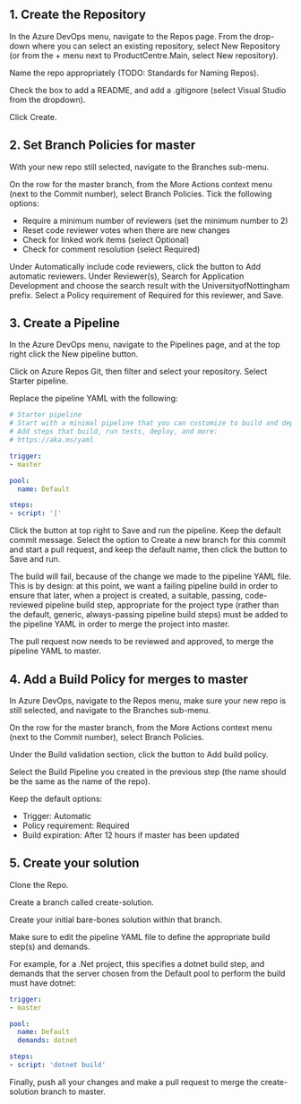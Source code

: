 ## 1. Create the Repository

In the Azure DevOps menu, navigate to the Repos page. From the drop-down where you can select an existing repository, select New Repository (or from the + menu next to ProductCentre.Main, select New repository).

Name the repo appropriately (TODO: Standards for Naming Repos).

Check the box to add a README, and add a .gitignore (select Visual Studio from the dropdown).

Click Create.


## 2. Set Branch Policies for master

With your new repo still selected, navigate to the Branches sub-menu.

On the row for the master branch, from the More Actions context menu (next to the Commit number), select Branch Policies. Tick the following options:

* Require a minimum number of reviewers (set the minimum number to 2)
* Reset code reviewer votes when there are new changes
* Check for linked work items (select Optional)
* Check for comment resolution (select Required)

Under Automatically include code reviewers, click the button to Add automatic reviewers. Under Reviewer(s), Search for Application Development and choose the search result with the UniversityofNottingham prefix. Select a Policy requirement of Required for this reviewer, and Save.


## 3. Create a Pipeline

In the Azure DevOps menu, navigate to the Pipelines page, and at the top right click the New pipeline button.

Click on Azure Repos Git, then filter and select your repository. Select Starter pipeline.

Replace the pipeline YAML with the following:

```yml
# Starter pipeline
# Start with a minimal pipeline that you can customize to build and deploy your code.
# Add steps that build, run tests, deploy, and more:
# https://aka.ms/yaml

trigger:
- master

pool:
  name: Default

steps:
- script: '|'
```

Click the button at top right to Save and run the pipeline. Keep the default commit message. Select the option to Create a new branch for this commit and start a pull request, and keep the default name, then click the button to Save and run.

The build will fail, because of the change we made to the pipeline YAML file. This is by design: at this point, we want a failing pipeline build in order to ensure that later, when a project is created, a suitable, passing, code-reviewed pipeline build step, appropriate for the project type (rather than the default, generic, always-passing pipeline build steps) must be added to the pipeline YAML in order to merge the project into master.

The pull request now needs to be reviewed and approved, to merge the pipeline YAML to master.


## 4. Add a Build Policy for merges to master

In Azure DevOps, navigate to the Repos menu, make sure your new repo is still selected, and navigate to the Branches sub-menu.

On the row for the master branch, from the More Actions context menu (next to the Commit number), select Branch Policies.

Under the Build validation section, click the button to Add build policy.

Select the Build Pipeline you created in the previous step (the name should be the same as the name of the repo).

Keep the default options:

* Trigger: Automatic
* Policy requirement: Required
* Build expiration: After 12 hours if master has been updated


## 5. Create your solution

Clone the Repo.

Create a branch called create-solution.

Create your initial bare-bones solution within that branch.

Make sure to edit the pipeline YAML file to define the appropriate build step(s) and demands.

For example, for a .Net project, this specifies a dotnet build step, and demands that the server chosen from the Default pool to perform the build must have dotnet:

```yml
trigger:
- master

pool:
  name: Default
  demands: dotnet

steps:
- script: 'dotnet build'
```

Finally, push all your changes and make a pull request to merge the create-solution branch to master.
